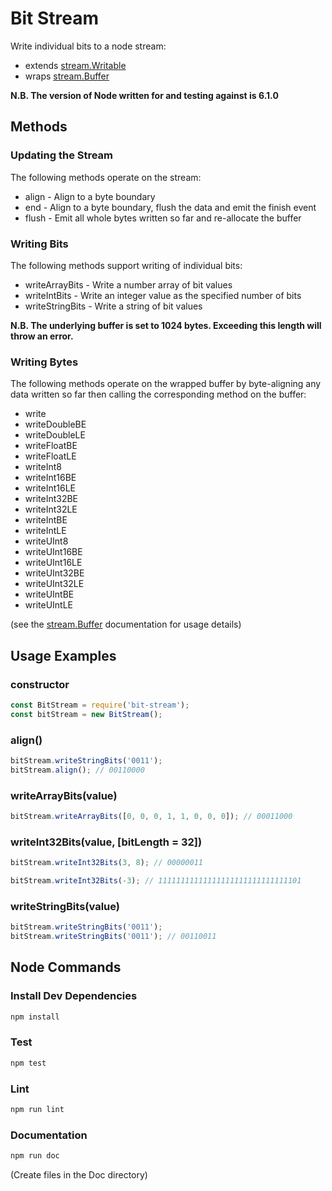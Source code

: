 # Bit Stream

Write individual bits to a node stream:

- extends [stream.Writable](https://nodejs.org/api/stream.html#stream_class_stream_writable)
- wraps [stream.Buffer](https://nodejs.org/api/buffer.html)

**N.B. The version of Node written for and testing against is 6.1.0**

## Methods

### Updating the Stream
The following methods operate on the stream:

- align - Align to a byte boundary
- end - Align to a byte boundary, flush the data and emit the finish event
- flush - Emit all whole bytes written so far and re-allocate the buffer

### Writing Bits
The following methods support writing of individual bits:

- writeArrayBits - Write a number array of bit values
- writeIntBits - Write an integer value as the specified number of bits
- writeStringBits - Write a string of bit values

**N.B. The underlying buffer is set to 1024 bytes. Exceeding this length will throw an error.**

### Writing Bytes
The following methods operate on the wrapped buffer by byte-aligning any data written so far 
then calling the corresponding method on the buffer:

- write
- writeDoubleBE
- writeDoubleLE
- writeFloatBE
- writeFloatLE
- writeInt8
- writeInt16BE
- writeInt16LE
- writeInt32BE
- writeInt32LE
- writeIntBE
- writeIntLE
- writeUInt8
- writeUInt16BE
- writeUInt16LE
- writeUInt32BE
- writeUInt32LE
- writeUIntBE
- writeUIntLE

(see the [stream.Buffer](https://nodejs.org/api/buffer.html) documentation for usage details)

## Usage Examples

### constructor

```javascript
const BitStream = require('bit-stream');
const bitStream = new BitStream();
```

### align()

```javascript
bitStream.writeStringBits('0011');
bitStream.align(); // 00110000
```

### writeArrayBits(value)

```javascript
bitStream.writeArrayBits([0, 0, 0, 1, 1, 0, 0, 0]); // 00011000
```

### writeInt32Bits(value, [bitLength = 32])

```javascript
bitStream.writeInt32Bits(3, 8); // 00000011
```

```javascript
bitStream.writeInt32Bits(-3); // 11111111111111111111111111111101
```

### writeStringBits(value)

```javascript
bitStream.writeStringBits('0011');
bitStream.writeStringBits('0011'); // 00110011
```

## Node Commands

### Install Dev Dependencies

```bash
npm install
```

### Test

```bash
npm test
```

### Lint

```bash
npm run lint
```

### Documentation

```bash
npm run doc
```

(Create files in the Doc directory)